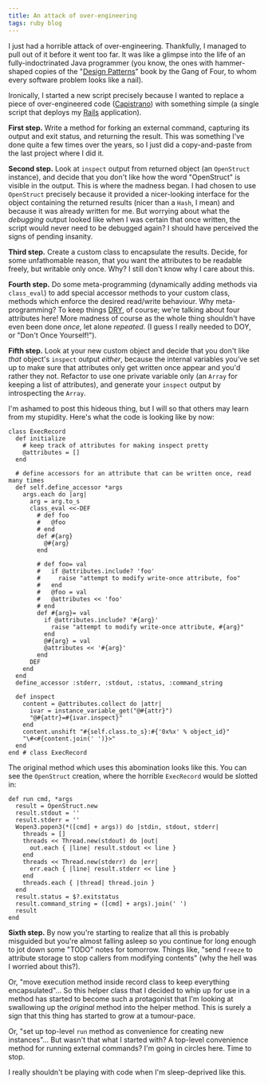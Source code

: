 ```yaml
---
title: An attack of over-engineering
tags: ruby blog
---
```


I just had a horrible attack of over-engineering. Thankfully, I managed to pull out of it before it went too far. It was like a glimpse into the life of an fully-indoctrinated Java programmer (you know, the ones with hammer-shaped copies of the "[Design Patterns](http://en.wikipedia.org/wiki/Design_Patterns)" book by the Gang of Four, to whom every software problem looks like a nail).

Ironically, I started a new script precisely because I wanted to replace a piece of over-engineered code ([Capistrano](/wiki/Capistrano)) with something simple (a single script that deploys my [Rails](/wiki/Rails) application).

**First step.** Write a method for forking an external command, capturing its output and exit status, and returning the result. This was something I've done quite a few times over the years, so I just did a copy-and-paste from the last project where I did it.

**Second step.** Look at `inspect` output from returned object (an `OpenStruct` instance), and decide that you don't like how the word "OpenStruct" is visible in the output. This is where the madness began. I had chosen to use `OpenStruct` precisely because it provided a nicer-looking interface for the object containing the returned results (nicer than a `Hash`, I mean) and because it was already written for me. But worrying about what the _debugging_ output looked like when I was certain that once written, the script would never need to be debugged again? I should have perceived the signs of pending insanity.

**Third step.** Create a custom class to encapsulate the results. Decide, for some unfathomable reason, that you want the attributes to be readable freely, but writable only once. Why? I still don't know why I care about this.

**Fourth step.** Do some meta-programming (dynamically adding methods via `class_eval`) to add special accessor methods to your custom class, methods which enforce the desired read/write behaviour. Why meta-programming? To keep things [DRY](/wiki/DRY), of course; we're talking about four attributes here! More madness of course as the whole thing shouldn't have even been done _once_, let alone _repeated_. (I guess I really needed to DOY, or "Don't Once Yourself!").

**Fifth step.** Look at your new custom object and decide that you don't like _that_ object's `inspect` output _either_, because the internal variables you've set up to make sure that attributes only get written once appear and you'd rather they not. Refactor to use one private variable only (an `Array` for keeping a list of attributes), and generate your `inspect` output by introspecting the `Array`.

I'm ashamed to post this hideous thing, but I will so that others may learn from my stupidity. Here's what the code is looking like by now:

    class ExecRecord
      def initialize
        # keep track of attributes for making inspect pretty
        @attributes = []
      end

      # define accessors for an attribute that can be written once, read many times
      def self.define_accessor *args
        args.each do |arg|
          arg = arg.to_s
          class_eval <<-DEF
            # def foo
            #   @foo
            # end
            def #{arg}
              @#{arg}
            end

            # def foo= val
            #   if @attributes.include? 'foo'
            #     raise "attempt to modify write-once attribute, foo"
            #   end
            #   @foo = val
            #   @attributes << 'foo'
            # end
            def #{arg}= val
              if @attributes.include? '#{arg}'
                raise "attempt to modify write-once attribute, #{arg}"
              end
              @#{arg} = val
              @attributes << '#{arg}'
            end
          DEF
        end
      end
      define_accessor :stderr, :stdout, :status, :command_string

      def inspect
        content = @attributes.collect do |attr|
          ivar = instance_variable_get("@#{attr}")
          "@#{attr}=#{ivar.inspect}"
        end
        content.unshift "#{self.class.to_s}:#{'0x%x' % object_id}"
        "\#<#{content.join(' ')}>"
      end
    end # class ExecRecord

The original method which uses this abomination looks like this. You can see the `OpenStruct` creation, where the horrible `ExecRecord` would be slotted in:

    def run cmd, *args
      result = OpenStruct.new
      result.stdout = ''
      result.stderr = ''
      Wopen3.popen3(*([cmd] + args)) do |stdin, stdout, stderr|
        threads = []
        threads << Thread.new(stdout) do |out|
          out.each { |line| result.stdout << line }
        end
        threads << Thread.new(stderr) do |err|
          err.each { |line| result.stderr << line }
        end
        threads.each { |thread| thread.join }
      end
      result.status = $?.exitstatus
      result.command_string = ([cmd] + args).join(' ')
      result
    end

**Sixth step.** By now you're starting to realize that all this is probably misguided but you're almost falling asleep so you continue for long enough to jot down some "TODO" notes for tomorrow. Things like, "send `freeze` to attribute storage to stop callers from modifying contents" (why the hell was I worried about this?).

Or, "move execution method inside record class to keep everything encapsulated"... So this helper class that I decided to whip up for use in a method has started to become such a protagonist that I'm looking at swallowing up the _original_ method into the helper method. This is surely a sign that this thing has started to grow at a tumour-pace.

Or, "set up top-level `run` method as convenience for creating new instances"... But wasn't that what I started with? A top-level convenience method for running external commands? I'm going in circles here. Time to stop.

I really shouldn't be playing with code when I'm sleep-deprived like this.
